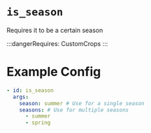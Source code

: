 # `is_season`

Requires it to be a certain season

:::dangerRequires:
CustomCrops
:::
# Example Config
```yaml
- id: is_season
  args:
	season: summer # Use for a single season
    seasons: # Use for multiple seasons
	  - summer
	  - spring
```
